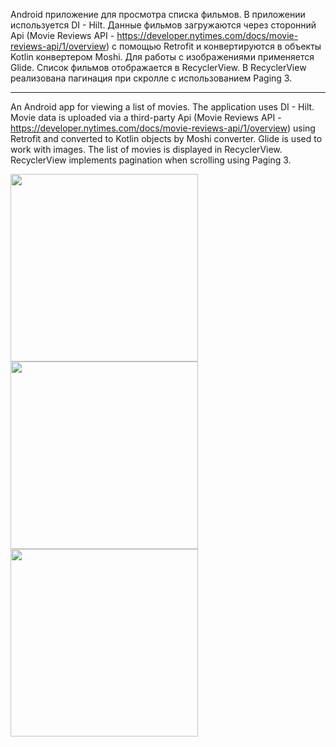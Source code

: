 Android приложение для просмотра списка фильмов.
В приложении используется DI - Hilt.
Данные фильмов загружаются через сторонний Api (Movie Reviews API - https://developer.nytimes.com/docs/movie-reviews-api/1/overview)
с помощью Retrofit и конвертируются в объекты Kotlin конвертером Moshi.
Для работы с изображениями применяется Glide.
Список фильмов отображается в RecyclerView.
В RecyclerView реализована пагинация при скролле с использованием Paging 3.
___
An Android app for viewing a list of movies.
The application uses DI - Hilt.
Movie data is uploaded via a third-party Api (Movie Reviews API - https://developer.nytimes.com/docs/movie-reviews-api/1/overview)
using Retrofit and converted to Kotlin objects by Moshi converter.
Glide is used to work with images.
The list of movies is displayed in RecyclerView.
RecyclerView implements pagination when scrolling using Paging 3.

<img src="https://user-images.githubusercontent.com/89028460/191205879-a4adaf75-b1e5-4f18-ba57-74d3c9abca57.jpg" width="300"/> <img src="https://user-images.githubusercontent.com/89028460/191205917-616c68d2-d05f-4e2f-a4f7-de0337c13a9d.jpg" width="300"/> <img src="https://user-images.githubusercontent.com/89028460/191205950-813113c2-aba0-45af-bbdc-dc66628958aa.jpg" width="300"/>
